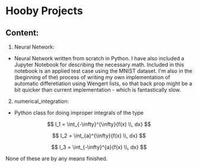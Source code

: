 # Hooby Projects

## Content:

1) Neural Network:
  - Neural Network written from scratch in Python. I have also included a Jupyter Notebook for describing the necessary math. Included in this notebook is an applied test case using the MNIST dataset. I'm also in the (beginning of the) process of writing my own implementation of automatic differetiation using Wengert lists, so that back prop might be a bit quicker than current implementation - which is fantastically slow. 
  
2) numerical_integration:
  - Python class for doing improper integrals of the type
  
  $$
  I_1 = \int_{-\infty}^{\infty}{f(x) \\, dx}
  $$
  
  $$
  I_2 = \int_{a}^{\infty}{f(x)  \\, dx}
  $$
  
  $$
  I_3 = \int_{-\infty}^{a}{f(x) \\, dx}
  $$
  
 None of these are by any means finished.
